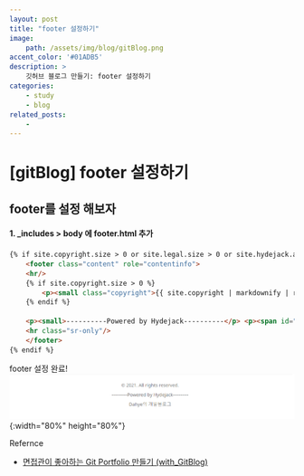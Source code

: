 ```yaml
---
layout: post
title: "footer 설정하기"
image: 
    path: /assets/img/blog/gitBlog.png
accent_color: '#01ADB5'
description: >
    깃허브 블로그 만들기: footer 설정하기
categories:
    - study
    - blog
related_posts:    
    -    
---
```

# [gitBlog] footer 설정하기

## footer를 설정 해보자
#### 1. _includes > body 에 footer.html 추가

```html
{% if site.copyright.size > 0 or site.legal.size > 0 or site.hydejack.advertise %}
    <footer class="content" role="contentinfo">
    <hr/>
    {% if site.copyright.size > 0 %}
        <p><small class="copyright">{{ site.copyright | markdownify | replace:'<p>','' | replace:'</p>','' }}</small></p>
    {% endif %}

    <p><small>----------Powered by Hydejack----------</p> <p><span id="_version">Dahye의 개발블로그</span></small></p>
    <hr class="sr-only"/>
    </footer>
{% endif %}
```

footer 설정 완료!   
![footer](/assets/img/blog/footer1.png){:width="80%" height="80%"}   

Refernce
- [면접관이 좋아하는 Git Portfolio 만들기 (with_GitBlog)](https://projectlion.io/courses/technology/gitblog)